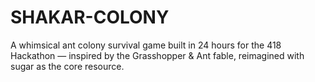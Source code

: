 # SHAKAR-COLONY
A whimsical ant colony survival game built in 24 hours for the 418 Hackathon — inspired by the Grasshopper &amp; Ant fable, reimagined with sugar as the core resource.
